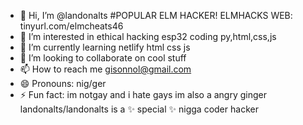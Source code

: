 - 👋 Hi, I’m @landonalts #POPULAR ELM HACKER! ELMHACKS WEB: tinyurl.com/elmcheats46
- 👀 I’m interested in ethical hacking esp32 coding py,html,css,js
- 🌱 I’m currently learning netlify html css js
- 💞️ I’m looking to collaborate on cool stuff
- 📫 How to reach me gisonnol@gmail.com
- 😄 Pronouns: nig/ger
- ⚡ Fun fact: im notgay and i hate gays im also a angry ginger
landonalts/landonalts is a ✨ special ✨ nigga coder hacker
